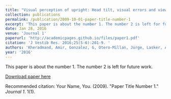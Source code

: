 ```yaml
---
title: "Visual perception of upright: Head tilt, visual errors and viewing eye."
collection: publications
permalink: /publication/2009-10-01-paper-title-number-1
excerpt: 'This paper is about the number 1. The number 2 is left for future work.'
date: Jan 28, 2016
venue: 'Journal 1'
paperurl: 'http://academicpages.github.io/files/paper1.pdf'
citation: 'J Vestib Res. 2016;25(5-6):201-9. '
authors: 'Kheradmand, Amir, Gonzalez, G, Otero-Millan, Jorge, Lasker, Adrian'
year: '2016'
---
```

This paper is about the number 1. The number 2 is left for future work.

[Download paper here](http://academicpages.github.io/files/paper1.pdf)

Recommended citation: Your Name, You. (2009). "Paper Title Number 1." <i>Journal 1</i>. 1(1).
